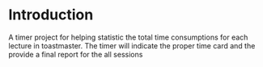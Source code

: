 # Introduction
A timer project for helping statistic the total time consumptions for each lecture in toastmaster. The timer will indicate the proper time card and the provide a final report for the all sessions

